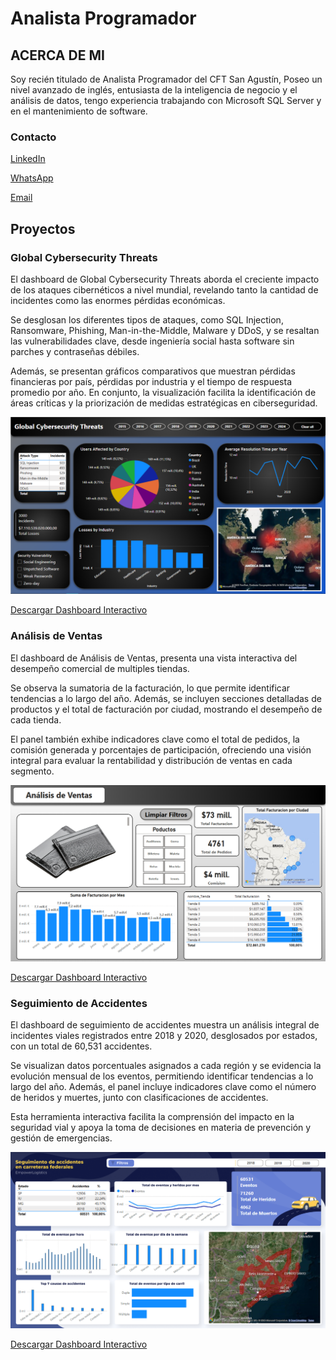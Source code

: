 # Analista Programador

## ACERCA DE MI
Soy recién titulado de Analista Programador del CFT San Agustín, Poseo un nivel avanzado de inglés, entusiasta de la inteligencia de negocio y el análisis de datos, tengo experiencia trabajando con Microsoft SQL Server y en el mantenimiento de software.

### Contacto

[LinkedIn](https://www.linkedin.com/in/kevin-tovar-a332751a5/)

[WhatsApp](https://wa.me/56956562735)

[Email](https://mail.google.com/mail/?view=cm&fs=1&to=kevin.alexandrovich@gmail.com&su=Asunto%20Predeterminado&body=Mensaje%20Predeterminado)
 
## Proyectos

### Global Cybersecurity Threats

El dashboard de Global Cybersecurity Threats aborda el creciente impacto de los ataques cibernéticos a nivel mundial, revelando tanto la cantidad de incidentes como las enormes pérdidas económicas. 

Se desglosan los diferentes tipos de ataques, como SQL Injection, Ransomware, Phishing, Man-in-the-Middle, Malware y DDoS, y se resaltan las vulnerabilidades clave, desde ingeniería social hasta software sin parches y contraseñas débiles. 

Además, se presentan gráficos comparativos que muestran pérdidas financieras por país, pérdidas por industria y el tiempo de respuesta promedio por año. En conjunto, la visualización facilita la identificación de áreas críticas y la priorización de medidas estratégicas en ciberseguridad.

![Ejemplo](/assets/img/GlobalCybersecurityThreats.png)

[Descargar Dashboard Interactivo](https://drive.google.com/file/d/1lwaojRfwq-TAl4FpP0KdDXSUOfhJ7xLb/view?usp=sharing)


### Análisis de Ventas

El dashboard de Análisis de Ventas, presenta una vista interactiva del desempeño comercial de multiples tiendas. 

Se observa la sumatoria de la facturación, lo que permite identificar tendencias a lo largo del año. Además, se incluyen secciones detalladas de productos y el total de facturación por ciudad, mostrando el desempeño de cada tienda. 

El panel también exhibe indicadores clave como el total de pedidos, la comisión generada y porcentajes de participación, ofreciendo una visión integral para evaluar la rentabilidad y distribución de ventas en cada segmento.

![Ejemplo](/assets/img/AnalisisdeVentas.png)

[Descargar Dashboard Interactivo](https://drive.google.com/file/d/1BpCvBT09zbzEvL-E8deZeWmgpfrXWJ4F/view)

### Seguimiento de Accidentes

El dashboard de seguimiento de accidentes muestra un análisis integral de incidentes viales registrados entre 2018 y 2020, desglosados por estados, con un total de 60,531 accidentes. 

Se visualizan datos porcentuales asignados a cada región y se evidencia la evolución mensual de los eventos, permitiendo identificar tendencias a lo largo del año. Además, el panel incluye indicadores clave como el número de heridos y muertes, junto con clasificaciones de accidentes. 

Esta herramienta interactiva facilita la comprensión del impacto en la seguridad vial y apoya la toma de decisiones en materia de prevención y gestión de emergencias.

![Ejemplo](/assets/img/SeguimientodeAccidentes.png)

[Descargar Dashboard Interactivo](https://drive.google.com/file/d/1S-PIzl9EHn0EE79706d-SU-1If-uyfpv/view)



